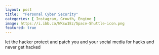 ```yaml
---
layout: post
title:  "Personal Cyber Security"
categories: [ Instagram, Growth, Engine ]
image: https://i.ibb.co/WKsw18z/Space-Shuttle-icon.png 
featured: true
---
```


let the hacker protect and patch you and your social media for hacks and never get hacked


